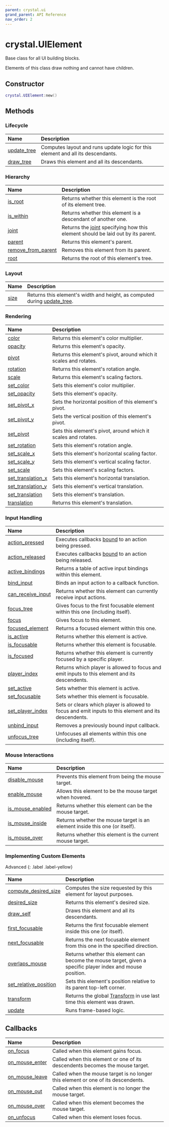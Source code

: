 ```yaml
---
parent: crystal.ui
grand_parent: API Reference
nav_order: 2
---
```


# crystal.UIElement

Base class for all UI building blocks.

Elements of this class draw nothing and cannot have children.

## Constructor

```lua
crystal.UIElement:new()
```

## Methods

### Lifecycle

| Name                                  | Description                                                                     |
| :------------------------------------ | :------------------------------------------------------------------------------ |
| [update_tree](ui_element_update_tree) | Computes layout and runs update logic for this element and all its descendants. |
| [draw_tree](ui_element_draw_tree)     | Draws this element and all its descendants.                                     |

### Hierarchy

| Name                                                | Description                                                                              |
| :-------------------------------------------------- | :--------------------------------------------------------------------------------------- |
| [is_root](ui_element_is_root)                       | Returns whether this element is the root of its element tree.                            |
| [is_within](ui_element_is_within)                   | Returns whether this element is a descendant of another one.                             |
| [joint](ui_element_joint)                           | Returns the [joint](joint) specifying how this element should be laid out by its parent. |
| [parent](ui_element_parent)                         | Returns this element's parent.                                                           |
| [remove_from_parent](ui_element_remove_from_parent) | Removes this element from its parent.                                                    |
| [root](ui_element_root)                             | Returns the root of this element's tree.                                                 |

### Layout

| Name                    | Description                                                                             |
| :---------------------- | :-------------------------------------------------------------------------------------- |
| [size](ui_element_size) | Returns this element's width and height, as computed during [update_tree](update_tree). |

### Rendering

| Name                                              | Description                                                       |
| :------------------------------------------------ | :---------------------------------------------------------------- |
| [color](ui_element_color)                         | Returns this element's color multiplier.                          |
| [opacity](ui_element_opacity)                     | Returns this element's opacity.                                   |
| [pivot](ui_element_pivot)                         | Returns this element's pivot, around which it scales and rotates. |
| [rotation](ui_element_rotation)                   | Returns this element's rotation angle.                            |
| [scale](ui_element_scale)                         | Returns this element's scaling factors.                           |
| [set_color](ui_element_set_color)                 | Sets this element's color multiplier.                             |
| [set_opacity](ui_element_set_opacity)             | Sets this element's opacity.                                      |
| [set_pivot_x](ui_element_set_pivot_x)             | Sets the horizontal position of this element's pivot.             |
| [set_pivot_y](ui_element_set_pivot_y)             | Sets the vertical position of this element's pivot.               |
| [set_pivot](ui_element_set_pivot)                 | Sets this element's pivot, around which it scales and rotates.    |
| [set_rotation](ui_element_set_rotation)           | Sets this element's rotation angle.                               |
| [set_scale_x](ui_element_set_scale_x)             | Sets this element's horizontal scaling factor.                    |
| [set_scale_y](ui_element_set_scale_y)             | Sets this element's vertical scaling factor.                      |
| [set_scale](ui_element_set_scale)                 | Sets this element's scaling factors.                              |
| [set_translation_x](ui_element_set_translation_x) | Sets this element's horizontal translation.                       |
| [set_translation_y](ui_element_set_translation_y) | Sets this element's vertical translation.                         |
| [set_translation](ui_element_set_translation)     | Sets this element's translation.                                  |
| [translation](ui_element_translation)             | Returns this element's translation.                               |

### Input Handling

| Name                                              | Description                                                                                          |
| :------------------------------------------------ | :--------------------------------------------------------------------------------------------------- |
| [action_pressed](ui_element_action_pressed)       | Executes callbacks [bound](ui_element_bind_input) to an action being pressed.                        |
| [action_released](ui_element_action_pressed)      | Executes callbacks [bound](ui_element_bind_input) to an action being released.                       |
| [active_bindings](ui_element_active_bindings)     | Returns a table of active input bindings within this element.                                        |
| [bind_input](ui_element_bind_input)               | Binds an input action to a callback function.                                                        |
| [can_receive_input](ui_element_can_receive_input) | Returns whether this element can currently receive input actions.                                    |
| [focus_tree](ui_element_focus_tree)               | Gives focus to the first focusable element within this one (including itself).                       |
| [focus](ui_element_focus)                         | Gives focus to this element.                                                                         |
| [focused_element](ui_element_focused_element)     | Returns a focused element within this one.                                                           |
| [is_active](ui_element_is_active)                 | Returns whether this element is active.                                                              |
| [is_focusable](ui_element_is_focusable)           | Returns whether this element is focusable.                                                           |
| [is_focused](ui_element_is_focused)               | Returns whether this element is currently focused by a specific player.                              |
| [player_index](ui_element_player_index)           | Returns which player is allowed to focus and emit inputs to this element and its descendents.        |
| [set_active](ui_element_set_active)               | Sets whether this element is active.                                                                 |
| [set_focusable](ui_element_set_focusable)         | Sets whether this element is focusable.                                                              |
| [set_player_index](ui_element_set_player_index)   | Sets or clears which player is allowed to focus and emit inputs to this element and its descendents. |
| [unbind_input](ui_element_unbind_input)           | Removes a previously bound input callback.                                                           |
| [unfocus_tree](ui_element_unfocus_tree)           | Unfocuses all elements within this one (including itself).                                           |

### Mouse Interactions

| Name                                            | Description                                                                 |
| :---------------------------------------------- | :-------------------------------------------------------------------------- |
| [disable_mouse](ui_element_disable_mouse)       | Prevents this element from being the mouse target.                          |
| [enable_mouse](ui_element_enable_mouse)         | Allows this element to be the mouse target when hovered.                    |
| [is_mouse_enabled](ui_element_is_mouse_enabled) | Returns whether this element can be the mouse target.                       |
| [is_mouse_inside](ui_element_is_mouse_inside)   | Returns whether the mouse target is an element inside this one (or itself). |
| [is_mouse_over](ui_element_is_mouse_over)       | Returns whether this element is the current mouse target.                   |

### Implementing Custom Elements

Advanced
{: .label .label-yellow}

| Name                                                      | Description                                                                                                 |
| :-------------------------------------------------------- | :---------------------------------------------------------------------------------------------------------- |
| [compute_desired_size](ui_element_compute_desired_size)   | Computes the size requested by this element for layout purposes.                                            |
| [desired_size](ui_element_desired_size)                   | Returns this element's desired size.                                                                        |
| [draw_self](ui_element_draw_self)                         | Draws this element and all its descendants.                                                                 |
| [first_focusable](ui_element_first_focusable)             | Returns the first focusable element inside this one (or itself).                                            |
| [next_focusable](ui_element_next_focusable)               | Returns the next focusable element from this one in the specified direction.                                |
| [overlaps_mouse](ui_element_overlaps_mouse)               | Returns whether this element can become the mouse target, given a specific player index and mouse position. |
| [set_relative_position](ui_element_set_relative_position) | Sets this element's position relative to its parent top-left corner.                                        |
| [transform](ui_element_transform)                         | Returns the global [Transform](https://love2d.org/wiki/Transform) in use last time this element was drawn.  |
| [update](ui_element_update)                               | Runs frame-based logic.                                                                                     |

## Callbacks

| Name                                        | Description                                                                       |
| :------------------------------------------ | :-------------------------------------------------------------------------------- |
| [on_focus](ui_element_on_focus)             | Called when this element gains focus.                                             |
| [on_mouse_enter](ui_element_on_mouse_enter) | Called when this element or one of its descendents becomes the mouse target.      |
| [on_mouse_leave](ui_element_on_mouse_leave) | Called when the mouse target is no longer this element or one of its descendents. |
| [on_mouse_out](ui_element_on_mouse_out)     | Called when this element is no longer the mouse target.                           |
| [on_mouse_over](ui_element_on_mouse_over)   | Called when this element becomes the mouse target.                                |
| [on_unfocus](ui_element_on_unfocus)         | Called when this element loses focus.                                             |
